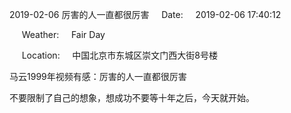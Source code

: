 2019-02-06 厉害的人一直都很厉害     Date:     2019-02-06 17:40:12

     Weather:     Fair Day

     Location:     中国北京市东城区崇文门西大街8号楼

马云1999年视频有感：厉害的人一直都很厉害

不要限制了自己的想象，想成功不要等十年之后，今天就开始。
